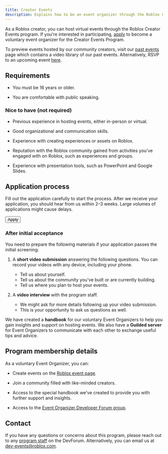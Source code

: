 ```yaml
---
title: Creator Events
description: Explains how to be an event organizer through the Roblox Creator Events program to host virtual events.
---
```


As a Roblox creator, you can host virtual events through the Roblox Creator Events program. If you're interested in participating, [apply](https://survey.roblox.com/jfe/form/SV_cSnxeXTXIbKFz0i) to become a voluntary event organizer for the Creator Events Program.

To preview events hosted by our community creators, visit our [past events](https://events.roblox.com/home/content) page which contains a video library of our past events. Alternatively, RSVP to an upcoming event [here](https://events.roblox.com/home/events).

<figure>
<Chip
    color="success"
    label="Status: Open"
    size="medium"
    variant="filled" />
</figure>

## Requirements

- You must be 16 years or older.

- You are comfortable with public speaking.

### Nice to have (not required)

- Previous experience in hosting events, either in-person or virtual.

- Good organizational and communication skills.

- Experience with creating experiences or assets on Roblox.

- Reputation with the Roblox community gained from activities you've engaged with on Roblox, such as experiences and groups.

- Experience with presentation tools, such as PowerPoint and Google Slides.

## Application process

Fill out the application carefully to start the process. After we receive your application, you should hear from us within 2–3 weeks. Large volumes of applications might cause delays.

<Button href="https://survey.roblox.com/jfe/form/SV_cSnxeXTXIbKFz0i" size='large' variant='contained' style={{width:200}}>Apply</Button>

### After initial acceptance

You need to prepare the following materials if your application passes the initial screening:

1. A **short video submission** answering the following questions. You can record your videos with any device, including your phone.

   - Tell us about yourself.
   - Tell us about the community you've built or are currently building.
   - Tell us where you plan to host your events.

2. A **video interview** with the program staff.

   - We might ask for more details following up your video submission.
   - This is your opportunity to ask us questions as well.

We have created a **handbook** for our voluntary Event Organizers to help you gain insights and support on hosting events. We also have a **Guilded server** for Event Organizers to communicate with each other to exchange useful tips and advice.

## Program membership details

As a voluntary Event Organizer, you can:

- Create events on the [Roblox event page](https://events.roblox.com).

- Join a community filled with like-minded creators.

- Access to the special handbook we've created to provide you with further support and insights.

- Access to the [Event Organizer Developer Forum group](https://devforum.roblox.com/g/Event_Organizers).

## Contact

If you have any questions or concerns about this program, please reach out to any [program staff](https://devforum.roblox.com/g/Events_Staff) on the DevForum. Alternatively, you can email us at dev-events@roblox.com.
